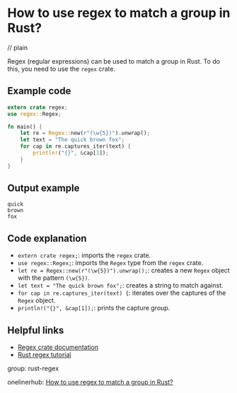# How to use regex to match a group in Rust?
// plain

Regex (regular expressions) can be used to match a group in Rust. To do this, you need to use the `regex` crate.

## Example code

```rust
extern crate regex;
use regex::Regex;

fn main() {
    let re = Regex::new(r"(\w{5})").unwrap();
    let text = "The quick brown fox";
    for cap in re.captures_iter(text) {
        println!("{}", &cap[1]);
    }
}
```

## Output example

```
quick
brown
fox
```

## Code explanation

- `extern crate regex;`: imports the `regex` crate.
- `use regex::Regex;`: imports the `Regex` type from the `regex` crate.
- `let re = Regex::new(r"(\w{5})").unwrap();`: creates a new `Regex` object with the pattern `(\w{5})`.
- `let text = "The quick brown fox";`: creates a string to match against.
- `for cap in re.captures_iter(text) {`: iterates over the captures of the `Regex` object.
- `println!("{}", &cap[1]);`: prints the capture group.

## Helpful links
- [Regex crate documentation](https://docs.rs/regex/1.3.9/regex/)
- [Rust regex tutorial](https://rust-lang-nursery.github.io/rust-cookbook/text/regex.html)

group: rust-regex

onelinerhub: [How to use regex to match a group in Rust?](https://onelinerhub.com/rust/how-to-use-regex-to-match-a-group-in-rust)